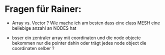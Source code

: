 # Fragen für Rainer:

* Array vs. Vector ? Wie mache ich am besten dass eine class MESH eine beliebige anzahl an NODES hat

* bsser ein zentraler array mit coordinaten und die node objecte bekommen nur die pointer dahin oder trägt jedes node object die coordinaten selber ?
